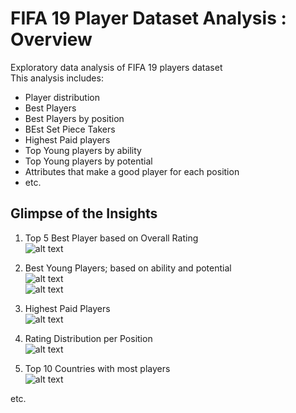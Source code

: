 # FIFA 19 Player Dataset Analysis : Overview
Exploratory data analysis of FIFA 19 players dataset<br>
This analysis includes:<br>
* Player distribution
* Best Players
* Best Players by position
* BEst Set Piece Takers
* Highest Paid players
* Top Young players by ability
* Top Young players by potential
* Attributes that make a good player for each position
* etc.

## Glimpse of the Insights
1. Top 5 Best Player based on Overall Rating<br>
![alt text](https://github.com/ramafhgit/fifa19-eda/blob/main/bestplay.png "best play")<br>

2. Best Young Players; based on ability and potential<br>
![alt text](https://github.com/ramafhgit/fifa19-eda/blob/main/bestyouthability.png "youth ability")<br>
![alt text](https://github.com/ramafhgit/fifa19-eda/blob/main/bestpot.png "youth pot")<br>

3. Highest Paid Players<br>
![alt text](https://github.com/ramafhgit/fifa19-eda/blob/main/highest%20paid.png "highest paid")<br>

4. Rating Distribution per Position<br>
![alt text](https://github.com/ramafhgit/fifa19-eda/blob/main/avg%20rat%20pos.png "avg rat")<br>

5. Top 10 Countries with most players<br>
![alt text](https://github.com/ramafhgit/fifa19-eda/blob/main/country%20most%20ply.png "most ply")<br>

etc.

